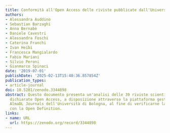 ```yaml
---
title: Conformità all'Open Access delle riviste pubblicate dall'Università di Bologna
authors:
- Alessandra Auddino
- Sebastian Barzaghi
- Anna Bernabè
- Daniele Cavestri
- Alessandra Foschi
- Caterina Franchi
- Ivan Heibi
- Francesca Mangialardo
- Fabio Mariani
- Silvio Peroni
- Gianmarco Spinaci
date: '2019-07-01'
publishDate: '2025-02-13T15:40:36.857854Z'
publication_types:
- article-journal
doi: 10.5281/zenodo.3344898
abstract: Questo documento presenta un'analisi delle 39 riviste scientifiche online,
  dichiarate Open Access, a disposizione attraverso la piattaforma gestita dal servizio
  AlmaDL Journals dell'Università di Bologna, al fine di verificarne la compatibilità
  con la Open Definition.
links:
- name: URL
  url: https://zenodo.org/record/3344898
---
```


